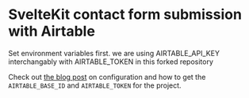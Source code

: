 # SvelteKit contact form submission with Airtable

Set environment variables first. we are using AIRTABLE_API_KEY interchangably with AIRTABLE_TOKEN
in this forked repository

Check out [the blog post] on configuration and how to get the
`AIRTABLE_BASE_ID` and `AIRTABLE_TOKEN` for the project.

<!-- Links -->

[the blog post]:
	https://scottspence.com/posts/make-a-contact-form-with-sveltekit-and-airtable
